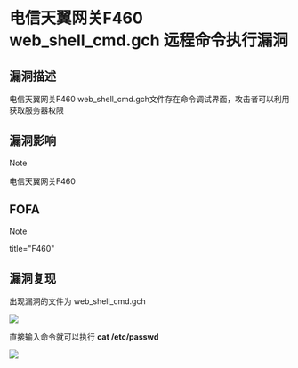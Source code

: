 # 电信天翼网关F460 web_shell_cmd.gch 远程命令执行漏洞

## 漏洞描述

电信天翼网关F460 web_shell_cmd.gch文件存在命令调试界面，攻击者可以利用获取服务器权限

## 漏洞影响

> [!NOTE]
>
> 电信天翼网关F460

## FOFA

> [!NOTE]
>
> title="F460"

## 漏洞复现

出现漏洞的文件为 web_shell_cmd.gch

![](http://wikioss.peiqi.tech/vuln/dx-7.png)

直接输入命令就可以执行 **cat /etc/passwd**

![](http://wikioss.peiqi.tech/vuln/dx-8.png)

